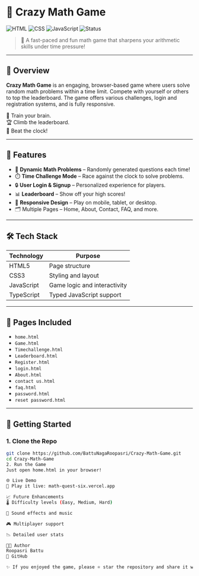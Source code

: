 # 🎲 Crazy Math Game

![HTML](https://img.shields.io/badge/HTML-5-orange?style=for-the-badge&logo=html5)
![CSS](https://img.shields.io/badge/CSS-3-blue?style=for-the-badge&logo=css3)
![JavaScript](https://img.shields.io/badge/JavaScript-yellow?style=for-the-badge&logo=javascript)
![Status](https://img.shields.io/badge/Status-Completed-brightgreen?style=for-the-badge)

> 🎯 A fast-paced and fun math game that sharpens your arithmetic skills under time pressure!

---

## 🧩 Overview

**Crazy Math Game** is an engaging, browser-based game where users solve random math problems within a time limit. Compete with yourself or others to top the leaderboard. The game offers various challenges, login and registration systems, and is fully responsive.

🧠 Train your brain.  
🏆 Climb the leaderboard.  
🚀 Beat the clock!

---

## 🌟 Features

- 🧮 **Dynamic Math Problems** – Randomly generated questions each time!
- ⏱️ **Time Challenge Mode** – Race against the clock to solve problems.
- 🔒 **User Login & Signup** – Personalized experience for players.
- 📊 **Leaderboard** – Show off your high scores!
- 📱 **Responsive Design** – Play on mobile, tablet, or desktop.
- 🗂️ Multiple Pages – Home, About, Contact, FAQ, and more.

---

## 🛠️ Tech Stack

| Technology | Purpose                |
|------------|------------------------|
| HTML5      | Page structure         |
| CSS3       | Styling and layout     |
| JavaScript | Game logic and interactivity |
| TypeScript | Typed JavaScript support |

---

## 🧪 Pages Included

- `home.html`
- `Game.html`
- `Timechallenge.html`
- `Leaderboard.html`
- `Register.html`
- `login.html`
- `About.html`
- `contact us.html`
- `faq.html`
- `password.html`
- `reset password.html`

---

## 🚀 Getting Started

### 1. Clone the Repo

```bash
git clone https://github.com/BattuNagaRoopasri/Crazy-Math-Game.git
cd Crazy-Math-Game
2. Run the Game
Just open home.html in your browser!

🌐 Live Demo
🔗 Play it live: math-quest-six.vercel.app

📈 Future Enhancements
🌡️ Difficulty levels (Easy, Medium, Hard)

🎵 Sound effects and music

🎮 Multiplayer support

📉 Detailed user stats

👩‍💻 Author
Roopasri Battu
📎 GitHub

✨ If you enjoyed the game, please ⭐ star the repository and share it with others!
